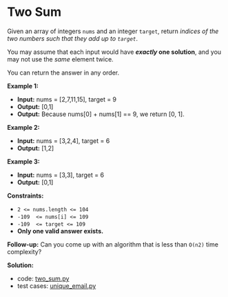 # Two Sum

Given an array of integers  `nums` and an integer  `target`, return  _indices of the two numbers such that they add up to  `target`_.

You may assume that each input would have  **_exactly_  one solution**, and you may not use the  _same_  element twice.

You can return the answer in any order.

**Example 1:**

- **Input:** nums = [2,7,11,15], target = 9
- **Output:** [0,1]
- **Output:** Because nums[0] + nums[1] == 9, we return [0, 1].

**Example 2:**

- **Input:** nums = [3,2,4], target = 6
- **Output:** [1,2]

**Example 3:**

- **Input:** nums = [3,3], target = 6
- **Output:** [0,1]

**Constraints:**

-   `2 <= nums.length <= 104`
-   `-109  <= nums[i] <= 109`
-   `-109  <= target <= 109`
-   **Only one valid answer exists.**

**Follow-up:** Can you come up with an algorithm that is less than `O(n2)` time complexity?

**Solution:**

- code: [two_sum.py](two_sum.py)
- test cases: [unique_email.py](../tests/two_sum.py)